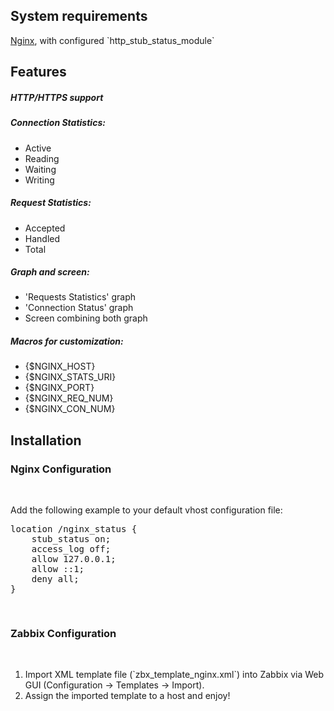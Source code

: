 <h2>System requirements</h2>
<p><a title="Nginx" href="http://nginx.org/" target="_blank">Nginx</a>, with configured `http_stub_status_module`</p>
<h2>Features</h2>
<h5>HTTP/HTTPS support</h5>
<h5>Connection Statistics:</h5>
<ul>
<li>Active</li>
<li>Reading</li>
<li>Waiting</li>
<li>Writing</li>
</ul>
<h5>Request Statistics:</h5>
<ul>
<li>Accepted</li>
<li>Handled</li>
<li>Total</li>
</ul>
<h5>Graph and screen:</h5>
<ul>
<li>'Requests Statistics' graph</li>
<li>'Connection Status' graph</li>
<li>Screen combining both graph</li>
</ul>
<h5>Macros for customization:</h5>
<ul>
<li>{$NGINX_HOST}</li>
<li>{$NGINX_STATS_URI}</li>
<li>{$NGINX_PORT}</li>
<li>{$NGINX_REQ_NUM}</li>
<li>{$NGINX_CON_NUM}</li>
</ul>
<h2>Installation</h2>
<h3>Nginx Configuration</h3>
<p> </p>
<p>Add the following example to your default vhost configuration file:</p>
<pre>location /nginx_status {<br />    stub_status on;<br />    access_log off;<br />    allow 127.0.0.1;<br />    allow ::1;<br />    deny all;<br />}</pre>
<pre> </pre>
<h3>Zabbix Configuration</h3>
<p> </p>
<ol>
<li>Import XML template file (`zbx_template_nginx.xml`) into Zabbix via Web GUI (Configuration -&gt; Templates -&gt; Import).</li>
<li>Assign the imported template to a host and enjoy!</li>
</ol>
